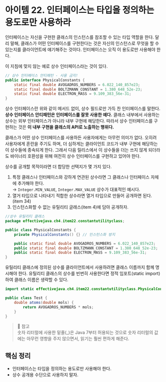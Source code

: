 # 아이템 22. 인터페이스는 타입을 정의하는 용도로만 사용하라

인터페이스는 자신을 구현한 클래스의 인스턴스를 참조할 수 있는 타입 역할을 한다. 달리 말해, 클래스가 어떤 인터페이스를 구현한다는 것은 자신의 인스턴스로 무엇을 할 수 있는지를 클라이언트에 얘기해주는 것이다. 인터페이스는 오직 이 용도로만 사용해야 한다.

이 지침에 맞지 않는 예로 상수 인터페이스라는 것이 있다.

```java
// 상수 인터페이스 안티패턴 - 사용 금지!
public interface PhysicalConstants {
    static final double AVOGADROS_NUMBERS = 6.022_140_857e23;
    static final double BOLTZMANN_CONSTANT = 1.380_648_52e-23;
    static final double ELECTRON_MASS = 9.109_383_56e-31;
}
```

상수 인터페이스란 위와 같이 메서드 없이, 상수 필드로만 가득 찬 인터페이스를 말한다.  
**상수 인터페이스 안티패턴은 인터페이스를 잘못 사용한 예다.** 클래스 내부에서 사용하는 상수는 외부 인터페이스가 아니라 내부 구현에 해당한다. 따라서 상수 인터페이스를 구현하는 것은 **이 내부 구현을 클래스의 API로 노출하는 행위다.**

클래스가 어떤 상수 인터페이스를 사용하든 사용자에게는 아무런 의미가 없다. 오히려 사용자에게 혼란을 주기도 하며, 더 심하게는 클라이언트 코드가 내부 구현에 해당하는 이 상수들에 종속되게 한다. 그래서 다음 릴리스에서 이 상수들을 더는 쓰지 않게 되더라도 바이너리 호환성을 위해 여전히 상수 인터페이스를 구현하고 있어야 한다.

상수를 공개할 목적이라면 더 합당한 선택지가 몇 가지 있다.

1. 특정 클래스나 인터페이스와 강하게 연관된 상수라면 그 클래스나 인터페이스 자체에 추가해야 한다.  
   → `Integer.MIN_VALUE`, `Integer.MAX_VALUE` 상수가 대표적인 예시다.
2. 열거 타입으로 나타내기 적합한 상수라면 열거 타입으로 만들어 공개하면 된다.(item 34)
3. 인스턴스화할 수 없는 유틸리티 글래스(item 4)에 담아 공개하자.

```java
//상수 유틸리티 클래스
package effectivejava.ch4.item22.constantutilityclass;

public class PhysicalConstants {
    private PhysicalConstants() {} // 인스턴스화 방지

    public static final double AVOGADROS_NUMBERS = 6.022_140_857e23;
    public static final double BOLTZMANN_CONSTANT = 1.380_648_52e-23;
    public static final double ELECTRON_MASS = 9.109_383_56e-31;
}
```

유틸리티 클래스에 정의된 상수를 클라이언트에서 사용하려면 클래스 이름까지 함께 명시해야 한다. 유틸리티 클래스의 상수를 빈번히 사용한다면 정적 임포트(static import)하여 클래스 이름은 생략할 수 있다.

```java
import static effectivejava.ch4.item22.constantutilityclass.PhysicalConstants.*;

public class Test {
    double atoms(double mols) {
        return AVOGADROS_NUMBERS * mols;
    }
}
```

> 📌 참고  
> 숫자 리터럴에 사용한 밑줄(\_)은 Java 7부터 허용되는 것으로 숫자 리터럴의 값에는 아무런 영향을 주지 않으면서, 읽기는 훨씬 편하게 해준다.

## 핵심 정리

- 인터페이스는 타입을 정의하는 용도로만 사용해야 한다.
- 상수 공개용 수단으로 사용하지 말자.
